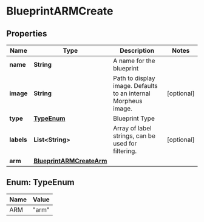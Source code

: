 

# BlueprintARMCreate

## Properties

Name | Type | Description | Notes
------------ | ------------- | ------------- | -------------
**name** | **String** | A name for the blueprint | 
**image** | **String** | Path to display image. Defaults to an internal Morpheus image. |  [optional]
**type** | [**TypeEnum**](#TypeEnum) | Blueprint Type | 
**labels** | **List&lt;String&gt;** | Array of label strings, can be used for filtering. |  [optional]
**arm** | [**BlueprintARMCreateArm**](BlueprintARMCreateArm.md) |  | 



## Enum: TypeEnum

Name | Value
---- | -----
ARM | &quot;arm&quot;



